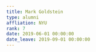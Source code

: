 ```yaml
---
title: Mark Goldstein
type: alumni
affliation: NYU
rank: 7
date: 2019-06-01 00:00:00
date_leave: 2019-09-01 00:00:00
---
```

